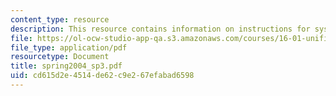 ```yaml
---
content_type: resource
description: This resource contains information on instructions for systems lab.
file: https://ol-ocw-studio-app-qa.s3.amazonaws.com/courses/16-01-unified-engineering-i-ii-iii-iv-fall-2005-spring-2006/cd615d2e4514de62c9e267efabad6598_spring2004_sp3.pdf
file_type: application/pdf
resourcetype: Document
title: spring2004_sp3.pdf
uid: cd615d2e-4514-de62-c9e2-67efabad6598
---
```

